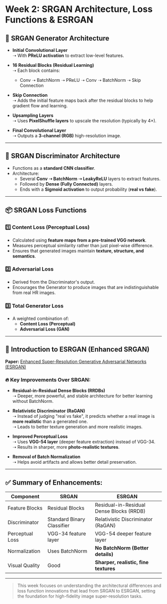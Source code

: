 # Week 2: SRGAN Architecture, Loss Functions & ESRGAN

## 🎨 SRGAN Generator Architecture
- **Initial Convolutional Layer**  
  ➝ With **PReLU activation** to extract low-level features.

- **16 Residual Blocks (Residual Learning)**  
  ➝ Each block contains:
  - Conv ➝ BatchNorm ➝ PReLU ➝ Conv ➝ BatchNorm ➝ Skip Connection

- **Skip Connection**  
  ➝ Adds the initial feature maps back after the residual blocks to help gradient flow and learning.

- **Upsampling Layers**  
  ➝ Uses **PixelShuffle layers** to upscale the resolution (typically by 4×).

- **Final Convolutional Layer**  
  ➝ Outputs a **3-channel (RGB)** high-resolution image.

---

## 🧠 SRGAN Discriminator Architecture
- Functions as a **standard CNN classifier**.
- Architecture:
  - Several **Conv ➝ BatchNorm ➝ LeakyReLU** layers to extract features.
  - Followed by **Dense (Fully Connected)** layers.
  - Ends with a **Sigmoid activation** to output probability (**real vs fake**).

---

## 📦 SRGAN Loss Functions

### 1️⃣ **Content Loss (Perceptual Loss)**
- Calculated using **feature maps from a pre-trained VGG network**.
- Measures perceptual similarity rather than just pixel-wise difference.
- Ensures that generated images maintain **texture, structure, and semantics**.

### 2️⃣ **Adversarial Loss**
- Derived from the Discriminator's output.
- Encourages the Generator to produce images that are indistinguishable from real HR images.

### 3️⃣ **Total Generator Loss**
- A weighted combination of:
  - **Content Loss (Perceptual)**
  - **Adversarial Loss (GAN)**

---

## 🚀 Introduction to ESRGAN (Enhanced SRGAN)

**Paper:** [Enhanced Super-Resolution Generative Adversarial Networks (ESRGAN)](https://arxiv.org/abs/1809.00219)

### 🔥 Key Improvements Over SRGAN:
- **Residual-in-Residual Dense Blocks (RRDBs)**  
  ➝ Deeper, more powerful, and stable architecture for better learning without BatchNorm.

- **Relativistic Discriminator (RaGAN)**  
  ➝ Instead of judging "real vs fake", it predicts whether a real image is **more realistic** than a generated one.  
  ➝ Leads to better texture generation and more realistic images.

- **Improved Perceptual Loss**  
  ➝ Uses **VGG-54 layer** (deeper feature extraction) instead of VGG-34.  
  ➝ Results in sharper, more **photo-realistic textures**.

- **Removal of Batch Normalization**  
  ➝ Helps avoid artifacts and allows better detail preservation.

---

## ✅ Summary of Enhancements:
| Component           | SRGAN                              | ESRGAN                                             |
|---------------------|------------------------------------|----------------------------------------------------|
| Feature Blocks       | Residual Blocks                   | Residual-in-Residual Dense Blocks (RRDB)           |
| Discriminator        | Standard Binary Classifier        | Relativistic Discriminator (RaGAN)                |
| Perceptual Loss      | VGG-34 feature layer              | VGG-54 deeper feature layer                       |
| Normalization        | Uses BatchNorm                    | **No BatchNorm (Better details)**                 |
| Visual Quality       | Good                              | **Sharper, realistic, fine textures**             |

---

> This week focuses on understanding the architectural differences and loss function innovations that lead from SRGAN to ESRGAN, setting the foundation for high-fidelity image super-resolution tasks.
